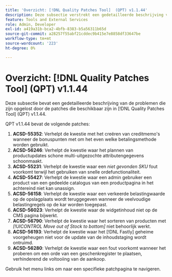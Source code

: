 ```yaml
---
title: 'Overzicht: [!DNL Quality Patches Tool]  (QPT) v1.1.44'
description: Deze subsectie verstrekt een gedetailleerde beschrijving van de kwesties die door de flarden beschikbaar in  [!DNL Quality Patches Tool]  (QPT) v1.1.44 worden bevestigd.
feature: Tools and External Services
role: Admin, Developer
exl-id: a419a31b-bca2-4bfb-8383-b5a56311b65d
source-git-commit: a28257f55abf21cddec9b415e7e8858df33647be
workflow-type: tm+mt
source-wordcount: '223'
ht-degree: 0%

---
```


# Overzicht: [!DNL Quality Patches Tool] (QPT) v1.1.44

Deze subsectie bevat een gedetailleerde beschrijving van de problemen die zijn opgelost door de patches die beschikbaar zijn in [!DNL Quality Patches Tool] (QPT) v1.1.44.

QPT v1.1.44 bevat de volgende patches:

1. **ACSD-55352**: Verhelpt de kwestie met het creëren van creditmemo&#39;s wanneer de bonuspunten met om het even welke betalingsmethode worden gebruikt.
1. **ACSD-56246**: Verhelpt de kwestie waar het plannen van productupdates schone multi-uitgezochte attributengegevens schoonmaakt.
1. **ACSD-55231**: Verhelpt de kwestie waar een *niet gevonden SKU* fout voorkomt terwijl het gebruiken van snelle ordefunctionaliteit.
1. **ACSD-55427**: Verhelpt de kwestie waar een admin gebruiker een product van een gedeelde catalogus van een productpagina in het achtereind niet kan unassign.
1. **ACSD-56158**: Verhelpt de kwestie waar een verkeerde belastingwaarde op de opslagplaats wordt teruggegeven wanneer de veelvoudige belastingregels op de kar worden toegepast.
1. **ACSD-56023**: Verhelpt de kwestie waar de widgetinhoud niet op de CMS pagina bijwerkt.
1. **ACSD-56790**: Verhelpt de kwestie waar het sorteren van producten met *[!UICONTROL Move out of Stock to bottom]* niet behoorlijk werkt.
1. **ACSD-56193**: Verhelpt de kwestie waar het [!DNL Fastly] geheime voorgeheugen niet voor de update van de inhoudstaging wordt ontruimd.
1. **ACSD-56280**: Verhelpt de kwestie waar een fout voorkomt wanneer het proberen om een orde van een geschenkregister te plaatsen, verhinderend de voltooiing van de aankoop.

Gebruik het menu links om naar een specifieke patchpagina te navigeren.
